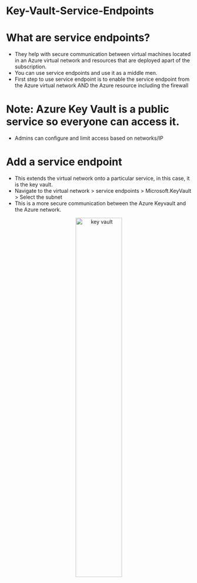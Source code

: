 # Key-Vault-Service-Endpoints

# What are service endpoints?
- They help with secure communication between virtual machines located in an Azure virtual network and resources that are deployed apart of the subscription.
- You can use service endpoints and use it as a middle men.
- First step to use service endpoint is to enable the service endpoint from the Azure virtual network AND the Azure resource including the firewall


# Note: Azure Key Vault is a public service so everyone can access it.
- Admins can configure and limit access based on networks/IP

# Add a service endpoint
- This extends the virtual network onto a particular service, in this case, it is the key vault. 
- Navigate to the virtual network > service endpoints > Microsoft.KeyVault > Select the subnet
- This is a more secure communication between the Azure Keyvault and the Azure network.


<p align="center">
  
<img src="https://user-images.githubusercontent.com/104326475/181098316-54fcefae-769a-41d1-86b3-2562fd2d2a5a.png" height="50%" width="50%" alt="key vault"/>

<p/>

